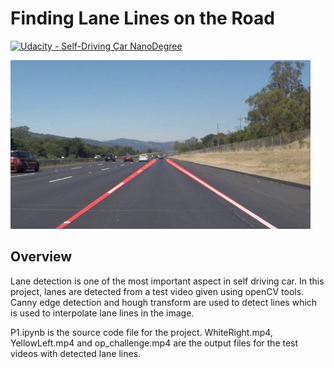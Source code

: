 # **Finding Lane Lines on the Road**
[![Udacity - Self-Driving Car NanoDegree](https://s3.amazonaws.com/udacity-sdc/github/shield-carnd.svg)](http://www.udacity.com/drive)

<img src="examples/laneLines_thirdPass.jpg" width="480" alt="Combined Image" />

Overview
---
Lane detection is one of the most important aspect in self driving car. In this project, lanes are detected from a test video given using openCV tools. Canny edge detection and hough transform are used to detect lines which is used to interpolate lane lines in the image.   

P1.ipynb is the source code file for the project.
WhiteRight.mp4, YellowLeft.mp4 and op_challenge.mp4 are the output files for the test videos with detected lane lines.
